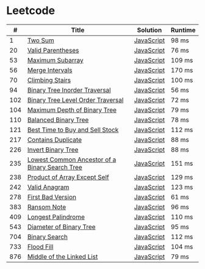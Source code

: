 # Leetcode

| # | Title | Solution | Runtime |
|---| ----- | -------- | ------- |
|1|[ Two Sum](https://leetcode.com/problems/two-sum/)|[JavaScript](./solutions/1.%20Two%20Sum.js)|98 ms|
|20|[ Valid Parentheses](https://leetcode.com/problems/valid-parentheses/)|[JavaScript](./solutions/20.%20Valid%20Parentheses.js)|76 ms|
|53|[ Maximum Subarray](https://leetcode.com/problems/maximum-subarray/)|[JavaScript](./solutions/53.%20Maximum%20Subarray.js)|109 ms|
|56|[ Merge Intervals](https://leetcode.com/problems/merge-intervals/)|[JavaScript](./solutions/56.%20Merge%20Intervals.js)|170 ms|
|70|[ Climbing Stairs](https://leetcode.com/problems/climbing-stairs/)|[JavaScript](./solutions/70.%20Climbing%20Stairs.js)|100 ms|
|94|[ Binary Tree Inorder Traversal](https://leetcode.com/problems/binary-tree-inorder-traversal/)|[JavaScript](./solutions/94.%20Binary%20Tree%20Inorder%20Traversal.js)|56 ms|
|102|[ Binary Tree Level Order Traversal](https://leetcode.com/problems/binary-tree-level-order-traversal/)|[JavaScript](./solutions/102.%20Binary%20Tree%20Level%20Order%20Traversal.js)|72 ms|
|104|[ Maximum Depth of Binary Tree](https://leetcode.com/problems/maximum-depth-of-binary-tree/)|[JavaScript](./solutions/104.%20Maximum%20Depth%20of%20Binary%20Tree.js)|79 ms|
|110|[ Balanced Binary Tree](https://leetcode.com/problems/balanced-binary-tree/)|[JavaScript](./solutions/110.%20Balanced%20Binary%20Tree.js)|78 ms|
|121|[ Best Time to Buy and Sell Stock](https://leetcode.com/problems/best-time-to-buy-and-sell-stock/)|[JavaScript](./solutions/121.%20Best%20Time%20to%20Buy%20and%20Sell%20Stock.js)|112 ms|
|217|[ Contains Duplicate](https://leetcode.com/problems/contains-duplicate/)|[JavaScript](./solutions/217.%20Contains%20Duplicate.js)|88 ms|
|226|[ Invert Binary Tree](https://leetcode.com/problems/invert-binary-tree/)|[JavaScript](./solutions/226.%20Invert%20Binary%20Tree.js)|88 ms|
|235|[ Lowest Common Ancestor of a Binary Search Tree](https://leetcode.com/problems/lowest-common-ancestor-of-a-binary-search-tree/)|[JavaScript](./solutions/235.%20Lowest%20Common%20Ancestor%20of%20a%20Binary%20Search%20Tree.js)|151 ms|
|238|[ Product of Array Except Self](https://leetcode.com/problems/product-of-array-except-self/)|[JavaScript](./solutions/238.%20Product%20of%20Array%20Except%20Self.js)|129 ms|
|242|[ Valid Anagram](https://leetcode.com/problems/valid-anagram/)|[JavaScript](./solutions/242.%20Valid%20Anagram.js)|123 ms|
|278|[ First Bad Version](https://leetcode.com/problems/first-bad-version/)|[JavaScript](./solutions/278.%20First%20Bad%20Version.js)|61 ms|
|383|[ Ransom Note](https://leetcode.com/problems/ransom-note/)|[JavaScript](./solutions/383.%20Ransom%20Note.js)|96 ms|
|409|[ Longest Palindrome](https://leetcode.com/problems/longest-palindrome/)|[JavaScript](./solutions/409.%20Longest%20Palindrome.js)|110 ms|
|543|[ Diameter of Binary Tree](https://leetcode.com/problems/diameter-of-binary-tree/)|[JavaScript](./solutions/543.%20Diameter%20of%20Binary%20Tree.js)|95 ms|
|704|[ Binary Search](https://leetcode.com/problems/binary-search/)|[JavaScript](./solutions/704.%20Binary%20Search.js)|112 ms|
|733|[ Flood Fill](https://leetcode.com/problems/flood-fill/)|[JavaScript](./solutions/733.%20Flood%20Fill.js)|104 ms|
|876|[ Middle of the Linked List](https://leetcode.com/problems/middle-of-the-linked-list/)|[JavaScript](./solutions/876.%20Middle%20of%20the%20Linked%20List.js)|79 ms|
